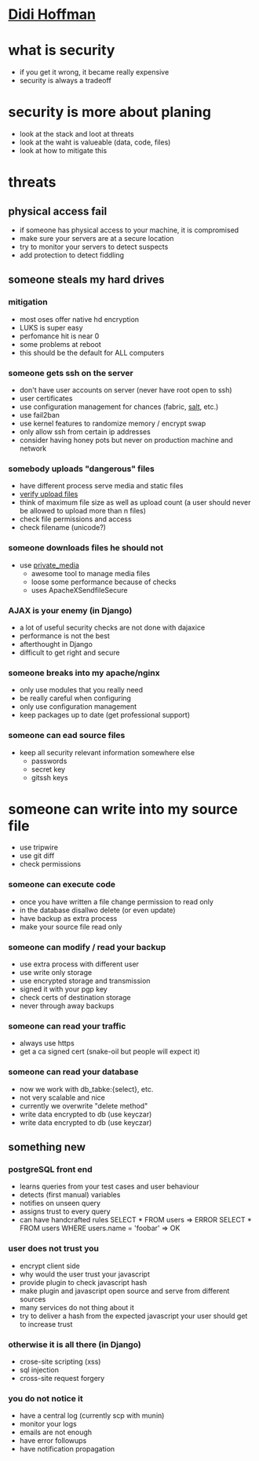 # [Didi Hoffman](http://programm.froscon.de/2014/events/1310.html)

# what is security

* if you get it wrong, it became really expensive
* security is always a tradeoff

# security is more about planing

* look at the stack and loot at threats
* look at the waht is valueable (data, code, files)
* look at how to mitigate this

# threats

## physical access fail

* if someone has physical access to your machine, it is compromised
* make sure your servers are at a secure location
* try to monitor your servers to detect suspects
* add protection to detect fiddling

## someone steals my hard drives

### mitigation

* most oses offer native hd encryption
* LUKS is super easy
* perfomance hit is near 0
* some problems at reboot
* this should be the default for ALL computers

### someone gets ssh on the server

* don't have user accounts on server (never have root open to ssh)
* user certificates
* use configuration management for chances (fabric, [salt](http://www.saltstack.com/), etc.)
* use fail2ban
* use kernel features to randomize memory / encrypt swap
* only allow ssh from certain ip addresses
* consider having honey pots but never on production machine and network

### somebody uploads "dangerous" files

* have different process serve media and static files
* [verify upload files](https://github.com/ahupp/python-magic)
* think of maximum file size as well as upload count (a user should never be allowed to upload more than n files)
* check file permissions and access
* check filename (unicode?)

### someone downloads files he should not

* use [private_media](https://github.com/RacingTadpole/django-private-media)
    * awesome tool to manage media files
    * loose some performance because of checks
    * uses ApacheXSendfileSecure

### AJAX is your enemy (in Django)

* a lot of useful security checks are not done with dajaxice
* performance is not the best
* afterthought in Django
* difficult to get right and secure

### someone breaks into my apache/nginx

* only use modules that you really need
* be really careful when configuring
* only use configuration management
* keep packages up to date (get professional support)

### someone can ead source files

* keep all security relevant information somewhere else
    * passwords
    * secret key
    * gitssh keys

# someone can write into my source file

* use tripwire
* use git diff
* check permissions

### someone can execute code

* once you have written a file change permission to read only
* in the database disallwo delete (or even update)
* have backup as extra process
* make your source file read only

### someone can modify / read your backup

* use extra process with different user
* use write only storage
* use encrypted storage and transmission
* signed it with your pgp key
* check certs of destination storage
* never through away backups

### someone can read your traffic

* always use https
* get a ca signed cert (snake-oil but people will expect it)

### someone can read your database

* now we work with db_tabke:{select}, etc.
* not very scalable and nice
* currently we overwrite "delete method"
* write data encrypted to db (use keyczar)
* write data encrypted to db (use keyczar)

## something new 

### postgreSQL front end

* learns queries from your test cases and user behaviour
* detects (first manual) variables
* notifies on unseen query
* assigns trust to every query
* can have handcrafted rules
    SELECT * FROM users => ERROR
    SELECT * FROM users WHERE users.name = 'foobar' => OK

### user does not trust you

* encrypt client side
* why would the user trust your javascript
* provide plugin to check javascript hash
* make plugin and javascript open source and serve from different sources
* many services do not thing about it
* try to deliver a hash from the expected javascript your user should get to increase trust

### otherwise it is all there (in Django)

* crose-site scripting (xss)
* sql injection
* cross-site request forgery

### you do not notice it

* have a central log (currently scp with munin)
* monitor your logs
* emails are not enough
* have error followups
* have notification propagation
